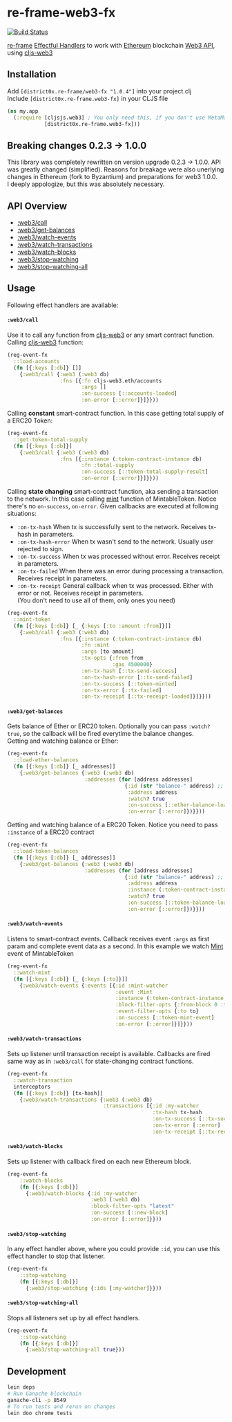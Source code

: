 # re-frame-web3-fx

[![Build Status](https://travis-ci.org/district0x/re-frame-web3-fx.svg?branch=master)](https://travis-ci.org/district0x/re-frame-web3-fx)

[re-frame](https://github.com/Day8/re-frame) [Effectful Handlers](https://github.com/Day8/re-frame/blob/develop/docs/EffectfulHandlers.md) to work with [Ethereum](https://ethereum.org/) blockchain [Web3 API](https://github.com/ethereum/wiki/wiki/JavaScript-API), using [cljs-web3](https://github.com/madvas/cljs-web3)

## Installation
Add `[district0x.re-frame/web3-fx "1.0.4"]` into your project.clj  
Include `[district0x.re-frame.web3-fx]` in your CLJS file

```clojure
(ns my.app
  (:require [cljsjs.web3] ; You only need this, if you don't use MetaMask extension or Mist browser
            [district0x.re-frame.web3-fx]))
```

## Breaking changes 0.2.3 -> 1.0.0
This library was completely rewritten on version upgrade 0.2.3 -> 1.0.0. API was greatly changed (simplified). 
Reasons for breakage were also unerlying changes in Ethereum (fork to Byzantium) and preparations for web3 1.0.0.  
I deeply appologize, but this was absolutely necessary. 

## API Overview

- [:web3/call](#web3call)
- [:web3/get-balances](#web3get-balances)
- [:web3/watch-events](#web3watch-events)
- [:web3/watch-transactions](#web3watch-transactions)
- [:web3/watch-blocks](#web3watch-blocks)
- [:web3/stop-watching](#web3stop-watching)
- [:web3/stop-watching-all](#web3stop-watching-all)


## Usage
Following effect handlers are available:
#### `:web3/call`
Use it to call any function from [cljs-web3](https://github.com/madvas/cljs-web3) or any smart contract function.  
Calling [cljs-web3](https://github.com/madvas/cljs-web3) function:
```clojure
(reg-event-fx
  ::load-accounts
  (fn [{:keys [:db]} []]
    {:web3/call {:web3 (:web3 db)
                 :fns [{:fn cljs-web3.eth/accounts
                        :args []
                        :on-success [::accounts-loaded]
                        :on-error [::error]}]}}))
```
Calling **constant** smart-contract function. In this case getting total supply of a ERC20 Token:
```clojure
(reg-event-fx
  ::get-token-total-supply
  (fn [{:keys [:db]}]
    {:web3/call {:web3 (:web3 db)
                 :fns [{:instance (:token-contract-instance db)
                        :fn :total-supply
                        :on-success [::token-total-supply-result]
                        :on-error [::error]}]}}))
```
Calling **state changing** smart-contract function, aka sending a transaction to the network. In this case calling [mint](https://github.com/district0x/re-frame-web3-fx/blob/master/resources/MintableToken.sol#L34)
function of MintableToken. Notice there's no `on-success`, `on-error`. Given callbacks are executed at following situations: 
* `:on-tx-hash` When tx is successfully sent to the network. Receives tx-hash in parameters.
* `:on-tx-hash-error` When tx wasn't send to the network. Usually user rejected to sign.
* `:on-tx-success` When tx was processed without error. Receives receipt in parameters. 
* `:on-tx-failed` When there was an error during processing a transaction. Receives receipt in parameters.
* `:on-tx-receipt` General callback when tx was processed. Either with error or not. Receives receipt in parameters.  
(You don't need to use all of them, only ones you need)

```clojure
(reg-event-fx
  ::mint-token
  (fn [{:keys [:db]} [_ {:keys [:to :amount :from]}]]
    {:web3/call {:web3 (:web3 db)
                 :fns [{:instance (:token-contract-instance db)
                        :fn :mint
                        :args [to amount]
                        :tx-opts {:from from
                                  :gas 4500000}
                        :on-tx-hash [::tx-send-success]      
                        :on-tx-hash-error [::tx-send-failed] 
                        :on-tx-success [::token-minted]
                        :on-tx-error [::tx-failed]
                        :on-tx-receipt [::tx-receipt-loaded]}]}}))
```


#### `:web3/get-balances`
Gets balance of Ether or ERC20 token. Optionally you can pass `:watch? true`, so the callback will be fired everytime
the balance changes.   
Getting and watching balance or Ether:
```clojure
(reg-event-fx
  ::load-ether-balances
  (fn [{:keys [:db]} [_ addresses]]
    {:web3/get-balances {:web3 (:web3 db)
                         :addresses (for [address addresses]
                                      {:id (str "balance-" address) ;; If you watch?, pass :id so you can stop watching later
                                       :address address
                                       :watch? true
                                       :on-success [::ether-balance-loaded address]
                                       :on-error [::error]})}}))
```
Getting and watching balance of a ERC20 Token. Notice you need to pass `:instance` of a ERC20 contract
```clojure
(reg-event-fx
  ::load-token-balances
  (fn [{:keys [:db]} [_ addresses]]
    {:web3/get-balances {:web3 (:web3 db)
                         :addresses (for [address addresses]
                                      {:id (str "balance-" address) ;; If you watch?, pass :id so you can stop watching later
                                       :address address
                                       :instance (:token-contract-instance db)
                                       :watch? true
                                       :on-success [::token-balance-loaded address]
                                       :on-error [::error]})}}))
```

#### `:web3/watch-events`
Listens to smart-contract events. Callback receives event `:args` as first param and complete event data as a second.
In this example we watch [Mint](https://github.com/district0x/re-frame-web3-fx/blob/master/resources/MintableToken.sol#L17) event of MintableToken
```clojure
(reg-event-fx
  ::watch-mint
  (fn [{:keys [:db]} [_ {:keys [:to]}]]
    {:web3/watch-events {:events [{:id :mint-watcher
                                   :event :Mint
                                   :instance (:token-contract-instance db)
                                   :block-filter-opts {:from-block 0 :to-block "latest"}
                                   :event-filter-opts {:to to}
                                   :on-success [::token-mint-event]
                                   :on-error [::error]}]}}))
```

#### `:web3/watch-transactions`
Sets up listener until transaction receipt is available. Callbacks are fired same way as in `:web3/call` for 
state-changing contract functions. 

```clojure
(reg-event-fx
  ::watch-transaction
  interceptors
  (fn [{:keys [:db]} [tx-hash]]
    {:web3/watch-transactions {:web3 (:web3 db)
                               :transactions [{:id :my-watcher
                                               :tx-hash tx-hash
                                               :on-tx-success [::tx-success]
                                               :on-tx-error [::error]
                                               :on-tx-receipt [::tx-receipt]}]}}))
```

#### `:web3/watch-blocks`
Sets up listener with callback fired on each new Ethereum block.

```clojure
(reg-event-fx
    ::watch-blocks
    (fn [{:keys [:db]}]
      {:web3/watch-blocks {:id :my-watcher
                           :web3 (:web3 db)
                           :block-filter-opts "latest"
                           :on-success [::new-block]
                           :on-error [::error]}}))
```

#### `:web3/stop-watching`
In any effect handler above, where you could provide `:id`, you can use this effect handler to stop that listener.
```clojure
(reg-event-fx
    ::stop-watching
    (fn [{:keys [:db]}]
      {:web3/stop-watching {:ids [:my-watcher]}}))
```

#### `:web3/stop-watching-all`
Stops all listeners set up by all effect handlers. 
```clojure
(reg-event-fx
    ::stop-watching
    (fn [{:keys [:db]}]
      {:web3/stop-watching-all true}))
```

## Development
```bash
lein deps
# Run Ganache blockchain
ganache-cli -p 8549
# To run tests and rerun on changes
lein doo chrome tests
```




